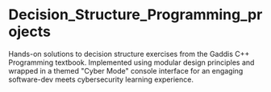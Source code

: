 # Decision_Structure_Programming_projects
Hands-on solutions to decision structure exercises from the Gaddis C++ Programming textbook. Implemented using modular design principles and wrapped in a themed "Cyber Mode" console interface for an engaging software-dev meets cybersecurity learning experience.
